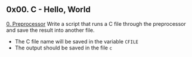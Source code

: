 ## 0x00. C - Hello, World      
[0. Preprocessor]() Write a script that runs a C file through the preprocessor and save the result into another file.
* The C file name will be saved in the variable `CFILE`     
* The output should be saved in the file `c`     


